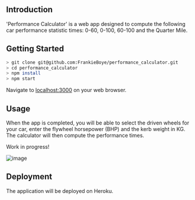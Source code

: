 ## Introduction

'Performance Calculator' is a web app designed to compute the following car performance statistic times:
0-60, 0-100, 60-100 and the Quarter Mile.

## Getting Started

```bash
> git clone git@github.com:FrankieBoye/performance_calculator.git
> cd performance_calculator
> npm install
> npm start
```
Navigate to [localhost:3000](http://localhost:3000/) on your web browser.

## Usage
When the app is completed, you will be able to select the driven wheels for your car, enter the flywheel horsepower (BHP) and the kerb weight in KG. The calculator will then compute the performance times.

Work in progress!

![image](https://user-images.githubusercontent.com/44870179/72426538-d1e55d00-3781-11ea-9ea8-f491fe8e4b90.png)

## Deployment

The application will be deployed on Heroku.
